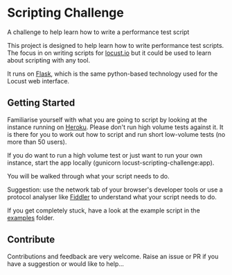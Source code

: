 # Scripting Challenge
A challenge to help learn how to write a performance test script

This project is designed to help learn how to write performance test scripts. The focus in on writing scripts for [locust.io](https://locust.io) but it could be used to learn about scripting with any tool.

It runs on [Flask](https://flask.palletsprojects.com/en/1.1.x/quickstart/), which is the same python-based technology used for the Locust web interface.

## Getting Started
Familiarise yourself with what you are going to script by looking at the instance running on [Heroku](https://locust-scripting-challenge.herokuapp.com/). Please don't run high volume tests against it. It is there for you to work out how to script and run short low-volume tests (no more than 50 users).

If you do want to run a high volume test or just want to run your own instance, start the app locally (gunicorn locust-scripting-challenge:app).


You will be walked through what your script needs to do.

Suggestion: use the network tab of your browser's developer tools or use a protocol analyser like [Fiddler](https://www.telerik.com/fiddler) to understand what your script needs to do.

If you get completely stuck, have a look at the example script in the [examples](./examples) folder.

## Contribute
Contributions and feedback are very welcome. Raise an issue or PR if you have a suggestion or would like to help...